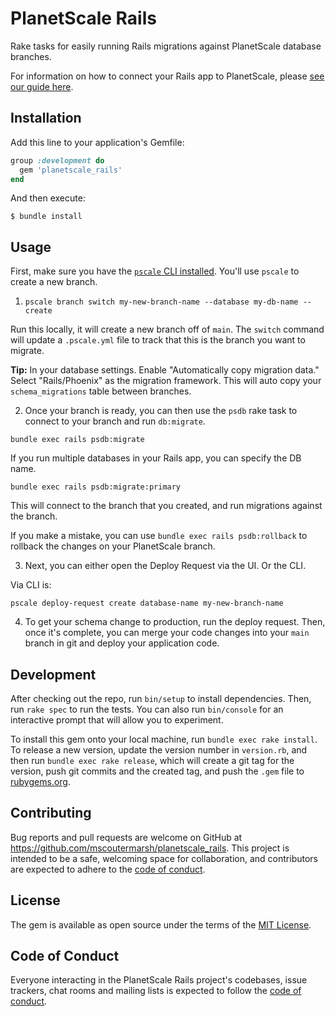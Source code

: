 # PlanetScale Rails

Rake tasks for easily running Rails migrations against PlanetScale database branches.

For information on how to connect your Rails app to PlanetScale, please [see our guide here](https://planetscale.com/docs/tutorials/connect-rails-app).

## Installation

Add this line to your application's Gemfile:

```ruby
group :development do
  gem 'planetscale_rails'
end
```

And then execute:

    $ bundle install

## Usage

First, make sure you have the [`pscale` CLI installed](https://github.com/planetscale/cli#installation). You'll use `pscale` to create a new branch.

1. `pscale branch switch my-new-branch-name --database my-db-name --create`

Run this locally, it will create a new branch off of `main`. The `switch` command will update a `.pscale.yml` file to track 
that this is the branch you want to migrate.

**Tip:** In your database settings. Enable "Automatically copy migration data." Select "Rails/Phoenix" as the migration framework. This will auto copy your `schema_migrations` table between branches.

2. Once your branch is ready, you can then use the `psdb` rake task to connect to your branch and run `db:migrate`.

```
bundle exec rails psdb:migrate
```

If you run multiple databases in your Rails app, you can specify the DB name.

```
bundle exec rails psdb:migrate:primary
```

This will connect to the branch that you created, and run migrations against the branch.

If you make a mistake, you can use `bundle exec rails psdb:rollback` to rollback the changes on your PlanetScale branch.

3. Next, you can either open the Deploy Request via the UI. Or the CLI.

Via CLI is:
```
pscale deploy-request create database-name my-new-branch-name
```

4. To get your schema change to production, run the deploy request. Then, once it's complete, you can merge your code changes into your `main` branch in git and deploy your application code.


## Development

After checking out the repo, run `bin/setup` to install dependencies. Then, run `rake spec` to run the tests. You can also run `bin/console` for an interactive prompt that will allow you to experiment.

To install this gem onto your local machine, run `bundle exec rake install`. To release a new version, update the version number in `version.rb`, and then run `bundle exec rake release`, which will create a git tag for the version, push git commits and the created tag, and push the `.gem` file to [rubygems.org](https://rubygems.org).

## Contributing

Bug reports and pull requests are welcome on GitHub at https://github.com/mscoutermarsh/planetscale_rails. This project is intended to be a safe, welcoming space for collaboration, and contributors are expected to adhere to the [code of conduct](https://github.com/mscoutermarsh/planetscale_rails/blob/main/CODE_OF_CONDUCT.md).

## License

The gem is available as open source under the terms of the [MIT License](https://opensource.org/licenses/MIT).

## Code of Conduct

Everyone interacting in the PlanetScale Rails project's codebases, issue trackers, chat rooms and mailing lists is expected to follow the [code of conduct](https://github.com/planetscale/planetscale_rails/blob/main/CODE_OF_CONDUCT.md).
